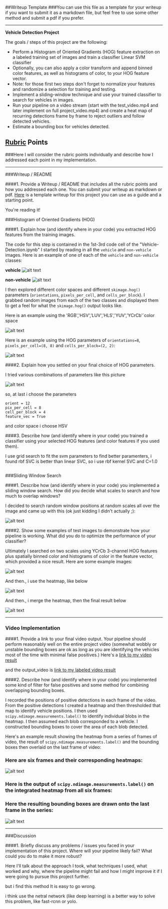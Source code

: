 ##Writeup Template
###You can use this file as a template for your writeup if you want to submit it as a markdown file, but feel free to use some other method and submit a pdf if you prefer.

---

**Vehicle Detection Project**

The goals / steps of this project are the following:

* Perform a Histogram of Oriented Gradients (HOG) feature extraction on a labeled training set of images and train a classifier Linear SVM classifier
* Optionally, you can also apply a color transform and append binned color features, as well as histograms of color, to your HOG feature vector. 
* Note: for those first two steps don't forget to normalize your features and randomize a selection for training and testing.
* Implement a sliding-window technique and use your trained classifier to search for vehicles in images.
* Run your pipeline on a video stream (start with the test_video.mp4 and later implement on full project_video.mp4) and create a heat map of recurring detections frame by frame to reject outliers and follow detected vehicles.
* Estimate a bounding box for vehicles detected.

[//]: # (Image References)
[image1]: ./examples/car_not_car.png
[image2]: ./examples/HOG_example.jpg
[image3]: ./examples/sliding_windows.jpg
[image4]: ./examples/sliding_window.jpg
[image5]: ./examples/bboxes_and_heat.png
[image6]: ./examples/labels_map.png
[image7]: ./examples/output_bboxes.png
[video1]: ./project_video.mp4

## [Rubric](https://review.udacity.com/#!/rubrics/513/view) Points
###Here I will consider the rubric points individually and describe how I addressed each point in my implementation.  

---
###Writeup / README

####1. Provide a Writeup / README that includes all the rubric points and how you addressed each one.  You can submit your writeup as markdown or pdf.  [Here](https://github.com/udacity/CarND-Vehicle-Detection/blob/master/writeup_template.md) is a template writeup for this project you can use as a guide and a starting point.  

You're reading it!

###Histogram of Oriented Gradients (HOG)

####1. Explain how (and identify where in your code) you extracted HOG features from the training images.

The code for this step is contained in the 1st-3rd code cell of the "Vehicle-Detection.ipynb" 
I started by reading in all the `vehicle` and `non-vehicle` images.  Here is an example of one of each of the `vehicle` and `non-vehicle` classes:

**vehicle**
![alt text](examples/1.png)

**non-vehicle**
![alt text](examples/2.png)

I then explored different color spaces and different `skimage.hog()` parameters (`orientations`, `pixels_per_cell`, and `cells_per_block`).  I grabbed random images from each of the two classes and displayed them to get a feel for what the `skimage.hog()` output looks like.

Here is an example using the 'RGB','HSV','LUV','HLS','YUV','YCrCb'`color space

![alt text](examples/3.png)
 
Here is an example using the HOG parameters of `orientations=8`, `pixels_per_cell=(8, 8)` and `cells_per_block=(2, 2)`:

![alt text](examples/4.png)

####2. Explain how you settled on your final choice of HOG parameters.

I tried various combinations of parameters like this picture

![alt text](examples/5.png)

so, at last i choose the parameters 
```
orient = 12
pix_per_cell = 8
cell_per_block = 4
feature_vec = True
```
and color space i choose HSV

####3. Describe how (and identify where in your code) you trained a classifier using your selected HOG features (and color features if you used them).

I use grid search to fit the svm parameters to find better paramenters, i found rbf SVC is better than linear SVC, so i use rbf kernel SVC and C=1.0
```

```

###Sliding Window Search

####1. Describe how (and identify where in your code) you implemented a sliding window search.  How did you decide what scales to search and how much to overlap windows?

I decided to search random window positions at random scales all over the image and came up with this (ok just kidding I didn't actually ;):

![alt text](examples/6.png)

####2. Show some examples of test images to demonstrate how your pipeline is working.  What did you do to optimize the performance of your classifier?

Ultimately I searched on two scales using YCrCb 3-channel HOG features plus spatially binned color and histograms of color in the feature vector, which provided a nice result.  Here are some example images:

![alt text](examples/7.png)

And then., i use the heatmap, like below

![alt text](examples/8.png)

And then., i merge the heatmap, then the final result below

![alt text](examples/9.png)

---

### Video Implementation

####1. Provide a link to your final video output.  Your pipeline should perform reasonably well on the entire project video (somewhat wobbly or unstable bounding boxes are ok as long as you are identifying the vehicles most of the time with minimal false positives.)
Here's a [link to my video result](./test_video.mp4)

and the output_video is [link to my labeled video result](./output_videos/output_test_video.mp4)


####2. Describe how (and identify where in your code) you implemented some kind of filter for false positives and some method for combining overlapping bounding boxes.

I recorded the positions of positive detections in each frame of the video.  From the positive detections I created a heatmap and then thresholded that map to identify vehicle positions.  I then used `scipy.ndimage.measurements.label()` to identify individual blobs in the heatmap.  I then assumed each blob corresponded to a vehicle.  I constructed bounding boxes to cover the area of each blob detected.  

Here's an example result showing the heatmap from a series of frames of video, the result of `scipy.ndimage.measurements.label()` and the bounding boxes then overlaid on the last frame of video:

### Here are six frames and their corresponding heatmaps:

![alt text](examples/8.png)

### Here is the output of `scipy.ndimage.measurements.label()` on the integrated heatmap from all six frames:

### Here the resulting bounding boxes are drawn onto the last frame in the series:
![alt text](examples/9.png)

---

###Discussion

####1. Briefly discuss any problems / issues you faced in your implementation of this project.  Where will your pipeline likely fail?  What could you do to make it more robust?

Here I'll talk about the approach I took, what techniques I used, what worked and why, where the pipeline might fail and how I might improve it if I were going to pursue this project further.  

but i find this method It is easy to go wrong.

i think use the netral network (like deep learning) is a better way to solve this problem, like fast-rcnn or yolo.